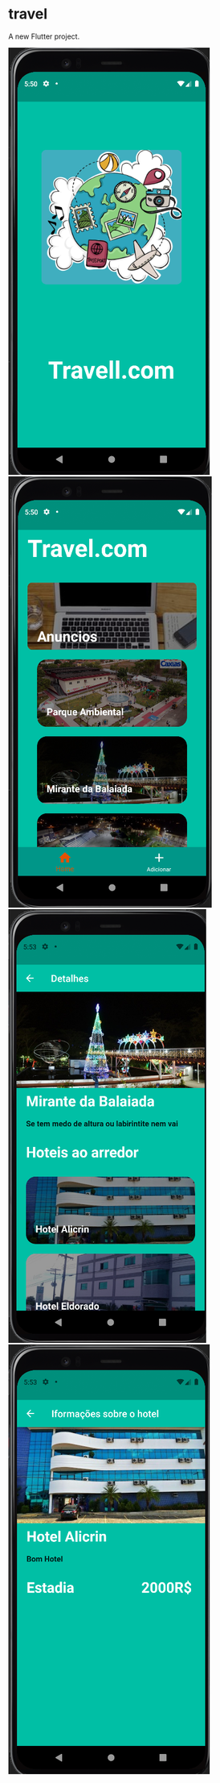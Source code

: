 # travel

A new Flutter project.

![home](https://github.com/Matheus-Tankian/travel/blob/main/tela1.png)
![list](https://github.com/Matheus-Tankian/travel/blob/main/tela2.png)
![listahotel](https://github.com/Matheus-Tankian/travel/blob/main/tela3.png)
![detalhes](https://github.com/Matheus-Tankian/travel/blob/main/tela4.png)
